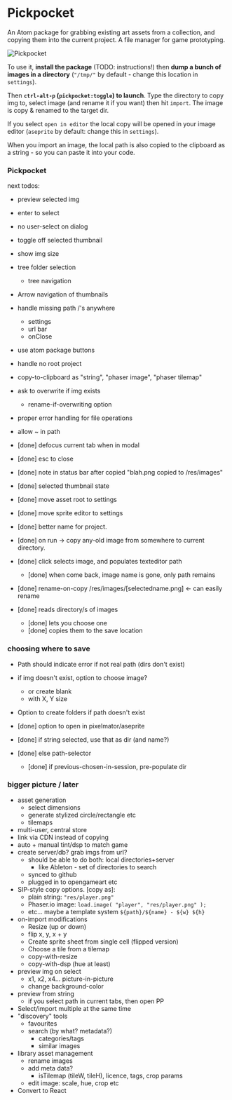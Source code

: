# Pickpocket

An Atom package for grabbing existing art assets from a collection, and copying them into the current project. A file manager for game prototyping.

![Pickpocket](https://cloud.githubusercontent.com/assets/129330/15506386/6c08650a-2195-11e6-9b22-d25fea6dc3a5.png)

To use it, **install the package** (TODO: instructions!) then **dump a bunch of images in a directory** (`"/tmp/"` by default - change this location in `settings`).

Then **`ctrl-alt-p` (`pickpocket:toggle`) to launch**. Type the directory to copy img to, select image (and rename it if you want) then hit `import`. The image is copy & renamed to the target dir.

If you select `open in editor` the local copy will be opened in your image editor (`aseprite` by default: change this in `settings`).

When you import an image, the local path is also copied to the clipboard as a string - so you can paste it into your code.

### Pickpocket

next todos:
  * preview selected img
  * enter to select
  * no user-select on dialog
  * toggle off selected thumbnail
  * show img size
  * tree folder selection
    * tree navigation
  * Arrow navigation of thumbnails
  * handle missing path /'s anywhere
    * settings
    * url bar
    * onClose
  * use atom package buttons
  * handle no root project
  * copy-to-clipboard as "string", "phaser image", "phaser tilemap"
  * ask to overwrite if img exists
    * rename-if-overwriting option
  * proper error handling for file operations
  * allow ~ in path

  * [done] defocus current tab when in modal
  * [done] esc to close
  * [done] note in status bar after copied "blah.png copied to /res/images"
  * [done] selected thumbnail state
  * [done] move asset root to settings
  * [done] move sprite editor to settings
  * [done] better name for project.
  * [done] on run -> copy any-old image from somewhere to current directory.
  * [done] click selects image, and populates texteditor path
    * [done] when come back, image name is gone, only path remains
  * [done] rename-on-copy /res/images/[selectedname.png] <- can easily rename
  * [done] reads directory/s of images
    * [done] lets you choose one
    * [done] copies them to the save location

### choosing where to save
  * Path should indicate error if not real path (dirs don't exist)
  * if img doesn't exist, option to choose image?
    * or create blank
    * with X, Y size
  * Option to create folders if path doesn't exist

  * [done] option to open in pixelmator/aseprite
  * [done] if string selected, use that as dir (and name?)
  * [done] else path-selector
    * [done] if previous-chosen-in-session, pre-populate dir


### bigger picture / later
  * asset generation
    * select dimensions
    * generate stylized circle/rectangle etc
    * tilemaps
  * multi-user, central store
  * link via CDN instead of copying
  * auto + manual tint/dsp to match game
  * create server/db? grab imgs from url?
    * should be able to do both: local directories+server
      * like Ableton - set of directories to search
    * synced to github
    * plugged in to opengameart etc
  * SIP-style copy options. [copy as]:
    * plain string: `"res/player.png"`
    * Phaser.io image: `load.image( "player", "res/player.png" );`
    * etc... maybe a template system `${path}/${name} - ${w} ${h}`
  * on-import modifications
    * Resize (up or down)
    * flip x, y, x + y
    * Create sprite sheet from single cell (flipped version)
    * Choose a tile from a tilemap
    * copy-with-resize
    * copy-with-dsp (hue at least)
  * preview img on select
    * x1, x2, x4... picture-in-picture
    * change background-color
  * preview from string
    * if you select path in current tabs, then open PP
  * Select/import multiple at the same time
  * "discovery" tools
    * favourites
    * search (by what? metadata?)
      * categories/tags
      * similar images
  * library asset management
    * rename images
    * add meta data?
      * isTilemap (tileW, tileH), licence, tags, crop params
    * edit image: scale, hue, crop etc
  * Convert to React
